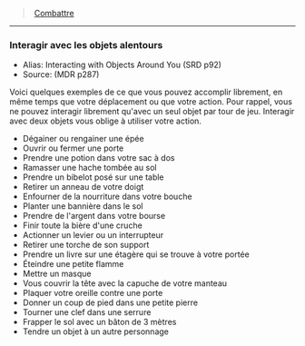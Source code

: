 ﻿> [Combattre](hd_combat.md)

---

### Interagir avec les objets alentours

- Alias: Interacting with Objects Around You (SRD p92)
- Source: (MDR p287)

Voici quelques exemples de ce que vous pouvez accomplir librement, en même temps que votre déplacement ou que votre action. Pour rappel, vous ne pouvez interagir librement qu'avec un seul objet par tour de jeu. Interagir avec deux objets vous oblige à utiliser votre action.

* Dégainer ou rengainer une épée
* Ouvrir ou fermer une porte
* Prendre une potion dans votre sac à dos
* Ramasser une hache tombée au sol
* Prendre un bibelot posé sur une table
* Retirer un anneau de votre doigt
* Enfourner de la nourriture dans votre bouche
* Planter une bannière dans le sol
* Prendre de l'argent dans votre bourse
* Finir toute la bière d'une cruche
* Actionner un levier ou un interrupteur
* Retirer une torche de son support
* Prendre un livre sur une étagère qui se trouve à votre portée
* Éteindre une petite flamme
* Mettre un masque
* Vous couvrir la tête avec la capuche de votre manteau
* Plaquer votre oreille contre une porte
* Donner un coup de pied dans une petite pierre
* Tourner une clef dans une serrure
* Frapper le sol avec un bâton de 3 mètres
* Tendre un objet à un autre personnage

